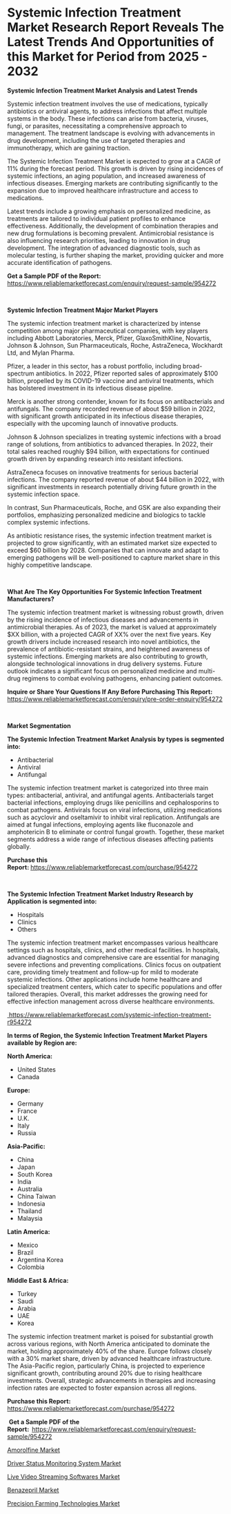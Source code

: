 <p><h1>Systemic Infection Treatment Market Research Report Reveals The Latest Trends And Opportunities of this Market for Period from 2025 - 2032</h1></p><p><strong>Systemic Infection Treatment Market Analysis and Latest Trends</strong></p>
<p><p>Systemic infection treatment involves the use of medications, typically antibiotics or antiviral agents, to address infections that affect multiple systems in the body. These infections can arise from bacteria, viruses, fungi, or parasites, necessitating a comprehensive approach to management. The treatment landscape is evolving with advancements in drug development, including the use of targeted therapies and immunotherapy, which are gaining traction.</p><p>The Systemic Infection Treatment Market is expected to grow at a CAGR of 11% during the forecast period. This growth is driven by rising incidences of systemic infections, an aging population, and increased awareness of infectious diseases. Emerging markets are contributing significantly to the expansion due to improved healthcare infrastructure and access to medications. </p><p>Latest trends include a growing emphasis on personalized medicine, as treatments are tailored to individual patient profiles to enhance effectiveness. Additionally, the development of combination therapies and new drug formulations is becoming prevalent. Antimicrobial resistance is also influencing research priorities, leading to innovation in drug development. The integration of advanced diagnostic tools, such as molecular testing, is further shaping the market, providing quicker and more accurate identification of pathogens.</p></p>
<p><strong>Get a Sample PDF of the Report:&nbsp;</strong> <a href="https://www.reliablemarketforecast.com/enquiry/request-sample/954272?utm_campaign=1893&utm_medium=2&utm_source=Github&utm_content=ia&utm_term=07032025&utm_id=systemic-infection-treatment">https://www.reliablemarketforecast.com/enquiry/request-sample/954272</a></p>
<p>&nbsp;</p>
<p><strong>Systemic Infection Treatment Major Market Players</strong></p>
<p><p>The systemic infection treatment market is characterized by intense competition among major pharmaceutical companies, with key players including Abbott Laboratories, Merck, Pfizer, GlaxoSmithKline, Novartis, Johnson & Johnson, Sun Pharmaceuticals, Roche, AstraZeneca, Wockhardt Ltd, and Mylan Pharma.</p><p>Pfizer, a leader in this sector, has a robust portfolio, including broad-spectrum antibiotics. In 2022, Pfizer reported sales of approximately $100 billion, propelled by its COVID-19 vaccine and antiviral treatments, which has bolstered investment in its infectious disease pipeline.</p><p>Merck is another strong contender, known for its focus on antibacterials and antifungals. The company recorded revenue of about $59 billion in 2022, with significant growth anticipated in its infectious disease therapies, especially with the upcoming launch of innovative products.</p><p>Johnson & Johnson specializes in treating systemic infections with a broad range of solutions, from antibiotics to advanced therapies. In 2022, their total sales reached roughly $94 billion, with expectations for continued growth driven by expanding research into resistant infections.</p><p>AstraZeneca focuses on innovative treatments for serious bacterial infections. The company reported revenue of about $44 billion in 2022, with significant investments in research potentially driving future growth in the systemic infection space.</p><p>In contrast, Sun Pharmaceuticals, Roche, and GSK are also expanding their portfolios, emphasizing personalized medicine and biologics to tackle complex systemic infections.</p><p>As antibiotic resistance rises, the systemic infection treatment market is projected to grow significantly, with an estimated market size expected to exceed $60 billion by 2028. Companies that can innovate and adapt to emerging pathogens will be well-positioned to capture market share in this highly competitive landscape.</p></p>
<p>&nbsp;</p>
<p><strong>What Are The Key Opportunities For Systemic Infection Treatment Manufacturers?</strong></p>
<p><p>The systemic infection treatment market is witnessing robust growth, driven by the rising incidence of infectious diseases and advancements in antimicrobial therapies. As of 2023, the market is valued at approximately $XX billion, with a projected CAGR of XX% over the next five years. Key growth drivers include increased research into novel antibiotics, the prevalence of antibiotic-resistant strains, and heightened awareness of systemic infections. Emerging markets are also contributing to growth, alongside technological innovations in drug delivery systems. Future outlook indicates a significant focus on personalized medicine and multi-drug regimens to combat evolving pathogens, enhancing patient outcomes.</p></p>
<p><strong>Inquire or Share Your Questions If Any Before Purchasing This Report:</strong> <a href="https://www.reliablemarketforecast.com/enquiry/pre-order-enquiry/954272?utm_campaign=1893&utm_medium=2&utm_source=Github&utm_content=ia&utm_term=07032025&utm_id=systemic-infection-treatment">https://www.reliablemarketforecast.com/enquiry/pre-order-enquiry/954272</a></p>
<p>&nbsp;</p>
<p><strong>Market Segmentation</strong></p>
<p><strong>The Systemic Infection Treatment Market Analysis by types is segmented into:</strong></p>
<p><ul><li>Antibacterial</li><li>Antiviral</li><li>Antifungal</li></ul></p>
<p><p>The systemic infection treatment market is categorized into three main types: antibacterial, antiviral, and antifungal agents. Antibacterials target bacterial infections, employing drugs like penicillins and cephalosporins to combat pathogens. Antivirals focus on viral infections, utilizing medications such as acyclovir and oseltamivir to inhibit viral replication. Antifungals are aimed at fungal infections, employing agents like fluconazole and amphotericin B to eliminate or control fungal growth. Together, these market segments address a wide range of infectious diseases affecting patients globally.</p></p>
<p><strong>Purchase this Report:&nbsp;</strong><a href="https://www.reliablemarketforecast.com/purchase/954272?utm_campaign=1893&utm_medium=2&utm_source=Github&utm_content=ia&utm_term=07032025&utm_id=systemic-infection-treatment">https://www.reliablemarketforecast.com/purchase/954272</a></p>
<p>&nbsp;</p>
<p><strong>The Systemic Infection Treatment Market Industry Research by Application is segmented into:</strong></p>
<p><ul><li>Hospitals</li><li>Clinics</li><li>Others</li></ul></p>
<p><p>The systemic infection treatment market encompasses various healthcare settings such as hospitals, clinics, and other medical facilities. In hospitals, advanced diagnostics and comprehensive care are essential for managing severe infections and preventing complications. Clinics focus on outpatient care, providing timely treatment and follow-up for mild to moderate systemic infections. Other applications include home healthcare and specialized treatment centers, which cater to specific populations and offer tailored therapies. Overall, this market addresses the growing need for effective infection management across diverse healthcare environments.</p></p>
<p><a href="https://www.reliablemarketforecast.com/systemic-infection-treatment-r954272?utm_campaign=1893&utm_medium=2&utm_source=Github&utm_content=ia&utm_term=07032025&utm_id=systemic-infection-treatment">&nbsp;https://www.reliablemarketforecast.com/systemic-infection-treatment-r954272</a></p>
<p><strong>In terms of Region, the Systemic Infection Treatment Market Players available by Region are:</strong></p>
<p>
    <p> <strong> North America: </strong>
        <ul>
            <li>United States</li>
            <li>Canada</li>
        </ul>
        </p> 
    <p> <strong> Europe: </strong>
        <ul>
            <li>Germany</li>
            <li>France</li>
            <li>U.K.</li>
            <li>Italy</li>
            <li>Russia</li>
        </ul>
        </p> 
    <p> <strong> Asia-Pacific: </strong>
        <ul>
            <li>China</li>
            <li>Japan</li>
            <li>South Korea</li>
            <li>India</li>
            <li>Australia</li>
            <li>China Taiwan</li>
            <li>Indonesia</li>
            <li>Thailand</li>
            <li>Malaysia</li>
        </ul>
        </p> 
    <p> <strong> Latin America: </strong>
        <ul>
            <li>Mexico</li>
            <li>Brazil</li>
            <li>Argentina Korea</li>
            <li>Colombia</li>
        </ul>
        </p> 
    <p> <strong> Middle East & Africa: </strong>
        <ul>
            <li>Turkey</li>
            <li>Saudi</li>
            <li>Arabia</li>
            <li>UAE</li>
            <li>Korea</li>
        </ul>
    </p>
    </p>
<p><p>The systemic infection treatment market is poised for substantial growth across various regions, with North America anticipated to dominate the market, holding approximately 40% of the share. Europe follows closely with a 30% market share, driven by advanced healthcare infrastructure. The Asia-Pacific region, particularly China, is projected to experience significant growth, contributing around 20% due to rising healthcare investments. Overall, strategic advancements in therapies and increasing infection rates are expected to foster expansion across all regions.</p></p>
<p><strong>Purchase this Report: </strong><a href="https://www.reliablemarketforecast.com/purchase/954272?utm_campaign=1893&utm_medium=2&utm_source=Github&utm_content=ia&utm_term=07032025&utm_id=systemic-infection-treatment">https://www.reliablemarketforecast.com/purchase/954272</a></p>
<p>&nbsp;<strong>Get a Sample PDF of the Report:&nbsp;&nbsp;</strong><a href="https://www.reliablemarketforecast.com/enquiry/request-sample/954272?utm_campaign=1893&utm_medium=2&utm_source=Github&utm_content=ia&utm_term=07032025&utm_id=systemic-infection-treatment">https://www.reliablemarketforecast.com/enquiry/request-sample/954272</a></p>
<p><strong></strong></p>
<p><p><a href="https://github.com/saguegrody74/Market-Research-Report-List-1/blob/main/amorolfine-market.md?utm_campaign=1893&utm_medium=2&utm_source=Github&utm_content=ia&utm_term=07032025&utm_id=systemic-infection-treatment">Amorolfine Market</a></p><p><a href="https://github.com/aertsfecto0h/Market-Research-Report-List-1/blob/main/driver-status-monitoring-system-market.md?utm_campaign=1893&utm_medium=2&utm_source=Github&utm_content=ia&utm_term=07032025&utm_id=systemic-infection-treatment">Driver Status Monitoring System Market</a></p><p><a href="https://github.com/luerabollevc/Market-Research-Report-List-1/blob/main/live-video-streaming-softwares-market.md?utm_campaign=1893&utm_medium=2&utm_source=Github&utm_content=ia&utm_term=07032025&utm_id=systemic-infection-treatment">Live Video Streaming Softwares Market</a></p><p><a href="https://github.com/tornapruttuz/Market-Research-Report-List-1/blob/main/benazepril-market.md?utm_campaign=1893&utm_medium=2&utm_source=Github&utm_content=ia&utm_term=07032025&utm_id=systemic-infection-treatment">Benazepril Market</a></p><p><a href="https://github.com/denighoylen1/Market-Research-Report-List-1/blob/main/precision-farming-technologies-market.md?utm_campaign=1893&utm_medium=2&utm_source=Github&utm_content=ia&utm_term=07032025&utm_id=systemic-infection-treatment">Precision Farming Technologies Market</a></p></p>